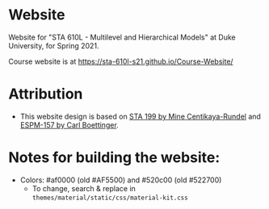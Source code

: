 # Website
Website for "STA 610L - Multilevel and Hierarchical Models" at Duke University, for Spring 2021.

Course website is at https://sta-610l-s21.github.io/Course-Website/

# Attribution

- This website design is based on [STA 199 by Mine Centikaya-Rundel](https://www2.stat.duke.edu/courses/Spring18/Sta199/) and [ESPM-157 by Carl Boettinger](https://espm-157.carlboettiger.info/).

# Notes for building the website:

- Colors: #af0000 (old #AF5500) and #520c00 (old #522700)
  - To change, search & replace in `themes/material/static/css/material-kit.css`
  
 

